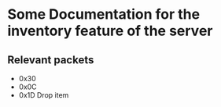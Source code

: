 # Some Documentation for the inventory feature of the server

## Relevant packets
- 0x30 
- 0x0C
- 0x1D Drop item
